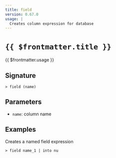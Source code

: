 ```yaml
---
title: field
version: 0.67.0
usage: |
  Creates column expression for database
---
```


# <code>{{ $frontmatter.title }}</code>

<div style='white-space: pre-wrap;'>{{ $frontmatter.usage }}</div>

## Signature

```> field (name)```

## Parameters

 -  `name`: column name

## Examples

Creates a named field expression
```shell
> field name_1 | into nu
```
